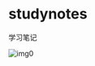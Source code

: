 # studynotes
学习笔记



![img0](https://cdn.jsdelivr.net/gh/18242331255/studynotes@main/blogs/picturesimg0.jpg)
